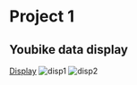 # Project 1
## Youbike data display
[Display](https://anran13-openapi-projectmain-ciyrdf.streamlit.app/)
![disp1](https://github.com/Anran13/openAPI/tree/main/Project1/image/Project1_disp1.png)
![disp2](https://github.com/Anran13/openAPI/tree/main/Project1/image/Project1_disp2.png)